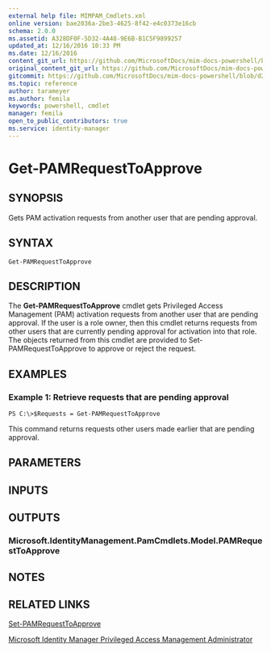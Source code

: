 ```yaml
---
external help file: MIMPAM_Cmdlets.xml
online version: bae2036a-2be3-4625-8f42-e4c0373e16cb
schema: 2.0.0
ms.assetid: A328DF0F-5D32-4A48-9E6B-B1C5F9899257
updated_at: 12/16/2016 10:33 PM
ms.date: 12/16/2016
content_git_url: https://github.com/MicrosoftDocs/mim-docs-powershell/blob/master/mim-cmdlets/MicrosoftIdentityManager/vlatest/Get-PAMRequestToApprove.md
original_content_git_url: https://github.com/MicrosoftDocs/mim-docs-powershell/blob/master/mim-cmdlets/MicrosoftIdentityManager/vlatest/Get-PAMRequestToApprove.md
gitcommit: https://github.com/MicrosoftDocs/mim-docs-powershell/blob/d2936ea0bd6215b3aed43b77e4d364e636108a4d/mim-cmdlets/MicrosoftIdentityManager/vlatest/Get-PAMRequestToApprove.md
ms.topic: reference
author: tarameyer
ms.author: femila
keywords: powershell, cmdlet
manager: femila
open_to_public_contributors: true
ms.service: identity-manager
---
```


# Get-PAMRequestToApprove

## SYNOPSIS
Gets PAM activation requests from another user that are pending approval.

## SYNTAX

```
Get-PAMRequestToApprove
```

## DESCRIPTION
The **Get-PAMRequestToApprove** cmdlet gets Privileged Access Management (PAM) activation requests from another user that are pending approval.
If the user is a role owner, then this cmdlet returns requests from other users that are currently pending approval for activation into that role. 
The objects returned from this cmdlet are provided to Set-PAMRequestToApprove to approve or reject the request.

## EXAMPLES

### Example 1: Retrieve requests that are pending approval
```
PS C:\>$Requests = Get-PAMRequestToApprove
```

This command returns requests other users made earlier that are pending approval.

## PARAMETERS

## INPUTS

## OUTPUTS

### Microsoft.IdentityManagement.PamCmdlets.Model.PAMRequestToApprove

## NOTES

## RELATED LINKS

[Set-PAMRequestToApprove](xref:MicrosoftIdentityManager/vlatest/Set-PAMRequestToApprove.md)

[Microsoft Identity Manager Privileged Access Management Administrator](xref:MicrosoftIdentityManager/vlatest/MIMPAM.md)

